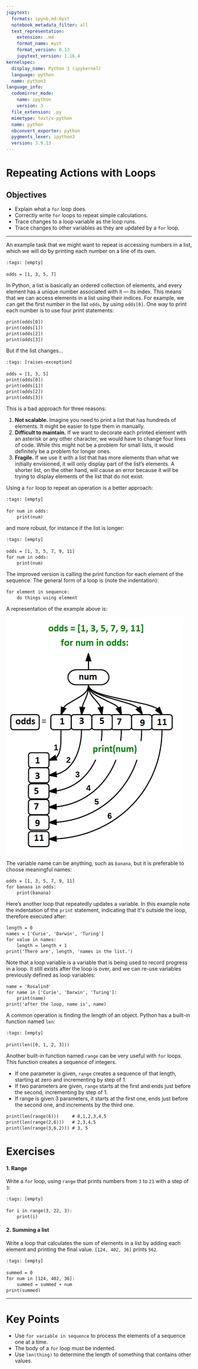 ```yaml
---
jupytext:
  formats: ipynb,md:myst
  notebook_metadata_filter: all
  text_representation:
    extension: .md
    format_name: myst
    format_version: 0.13
    jupytext_version: 1.16.4
kernelspec:
  display_name: Python 3 (ipykernel)
  language: python
  name: python3
language_info:
  codemirror_mode:
    name: ipython
    version: 3
  file_extension: .py
  mimetype: text/x-python
  name: python
  nbconvert_exporter: python
  pygments_lexer: ipython3
  version: 3.9.13
---
```


# Repeating Actions with Loops
## Objectives
* Explain what a `for` loop does.
* Correctly write `for` loops to repeat simple calculations.
* Trace changes to a loop variable as the loop runs.
* Trace changes to other variables as they are updated by a `for` loop.

***
An example task that we might want to repeat is accessing numbers in a list, which we will do by printing each number on a line of its own.

```{code-cell} ipython3
:tags: [empty]

odds = [1, 3, 5, 7]
```

In Python, a list is basically an ordered collection of elements, and every element has a unique number associated with it — its index. This means that we can access elements in a list using their indices. For example, we can get the first number in the list `odds`, by using `odds[0]`. One way to print each number is to use four print statements:

```{code-cell} ipython3
print(odds[0])
print(odds[1])
print(odds[2])
print(odds[3])
```

But if the list changes...

```{code-cell} ipython3
:tags: [raises-exception]

odds = [1, 3, 5]
print(odds[0])
print(odds[1])
print(odds[2])
print(odds[3])
```

This is a bad approach for three reasons:

1. **Not scalable.** Imagine you need to print a list that has hundreds of elements. It might be easier to type them in manually.
2. **Difficult to maintain.** If we want to decorate each printed element with an asterisk or any other character, we would have to change four lines of code. While this might not be a problem for small lists, it would definitely be a problem for longer ones.
3. **Fragile.** If we use it with a list that has more elements than what we initially envisioned, it will only display part of the list’s elements. A shorter list, on the other hand, will cause an error because it will be trying to display elements of the list that do not exist.

Using a `for` loop to repeat an operation is a better approach:

```{code-cell} ipython3
:tags: [empty]

for num in odds:
    print(num)
```

and more robust, for instance if the list is longer:

```{code-cell} ipython3
:tags: [empty]

odds = [1, 3, 5, 7, 9, 11]
for num in odds:
    print(num)
```

The improved version is calling the print function for each element of the sequence. The general form of a loop is (note the indentation):
```
for element in sequence:
    do things using element
```

A representation of the example above is:

![image](images/loops_image_num.png)

The variable name can be anything, such as `banana`, but it is preferable to choose meaningful names:

```{code-cell} ipython3
odds = [1, 3, 5, 7, 9, 11]
for banana in odds:
    print(banana)
```

Here’s another loop that repeatedly updates a variable. In this example note the indentation of the `print` statement, indicating that it's outside the loop, therefore executed after:

```{code-cell} ipython3
length = 0
names = ['Curie', 'Darwin', 'Turing']
for value in names:
    length = length + 1
print('There are', length, 'names in the list.')
```

Note that a loop variable is a variable that is being used to record progress in a loop. It still exists after the loop is over, and we can re-use variables previously defined as loop variables:

```{code-cell} ipython3
name = 'Rosalind'
for name in ['Curie', 'Darwin', 'Turing']:
    print(name)
print('after the loop, name is', name)
```

A common operation is finding the length of an object. Python has a built-in function named `len`:

```{code-cell} ipython3
:tags: [empty]

print(len([0, 1, 2, 3]))
```

Another built-in function named `range` can be very useful with `for` loops. This function creates a sequence of integers.
- If one parameter is given, `range` creates a sequence of that length, starting at zero and incrementing by step of 1.
- If two parameters are given, `range` starts at the first and ends just before the second, incrementing by step of 1.
- If range is given 3 parameters, it starts at the first one, ends just before the second one, and increments by the third one.

```{code-cell} ipython3
print(len(range(6)))     # 0,1,2,3,4,5
print(len(range(2,6)))   # 2,3,4,5
print(len(range(3,6,2))) # 3, 5
```

# Exercises
#### 1. Range
Write a `for` loop, using `range` that prints numbers from `3` to `21` with a step of `3`:

```{code-cell} ipython3
:tags: [empty]

for i in range(3, 22, 3):
    print(i)
```

#### 2. Summing a list
Write a loop that calculates the sum of elements in a list by adding each element and printing the final value.
`[124, 402, 36]` prints `562`.

```{code-cell} ipython3
:tags: [empty]

summed = 0
for num in [124, 402, 36]:
    summed = summed + num
print(summed)
```

***
# Key Points
* Use `for variable in sequence` to process the elements of a sequence one at a time.
* The body of a `for` loop must be indented.
* Use `len(thing)` to determine the length of something that contains other values.
